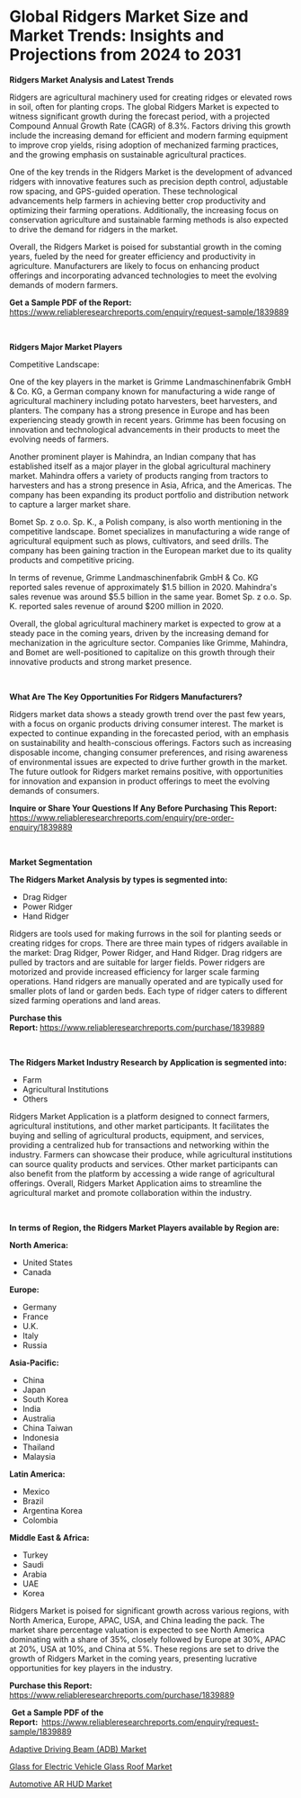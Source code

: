 <p><h1>Global Ridgers Market Size and Market Trends: Insights and Projections from 2024 to 2031</h1></p><p><strong>Ridgers Market Analysis and Latest Trends</strong></p>
<p><p>Ridgers are agricultural machinery used for creating ridges or elevated rows in soil, often for planting crops. The global Ridgers Market is expected to witness significant growth during the forecast period, with a projected Compound Annual Growth Rate (CAGR) of 8.3%. Factors driving this growth include the increasing demand for efficient and modern farming equipment to improve crop yields, rising adoption of mechanized farming practices, and the growing emphasis on sustainable agricultural practices.</p><p>One of the key trends in the Ridgers Market is the development of advanced ridgers with innovative features such as precision depth control, adjustable row spacing, and GPS-guided operation. These technological advancements help farmers in achieving better crop productivity and optimizing their farming operations. Additionally, the increasing focus on conservation agriculture and sustainable farming methods is also expected to drive the demand for ridgers in the market.</p><p>Overall, the Ridgers Market is poised for substantial growth in the coming years, fueled by the need for greater efficiency and productivity in agriculture. Manufacturers are likely to focus on enhancing product offerings and incorporating advanced technologies to meet the evolving demands of modern farmers.</p></p>
<p><strong>Get a Sample PDF of the Report:&nbsp;</strong> <a href="https://www.reliableresearchreports.com/enquiry/request-sample/1839889">https://www.reliableresearchreports.com/enquiry/request-sample/1839889</a></p>
<p>&nbsp;</p>
<p><strong>Ridgers Major Market Players</strong></p>
<p><p>Competitive Landscape:</p><p>One of the key players in the market is Grimme Landmaschinenfabrik GmbH & Co. KG, a German company known for manufacturing a wide range of agricultural machinery including potato harvesters, beet harvesters, and planters. The company has a strong presence in Europe and has been experiencing steady growth in recent years. Grimme has been focusing on innovation and technological advancements in their products to meet the evolving needs of farmers.</p><p>Another prominent player is Mahindra, an Indian company that has established itself as a major player in the global agricultural machinery market. Mahindra offers a variety of products ranging from tractors to harvesters and has a strong presence in Asia, Africa, and the Americas. The company has been expanding its product portfolio and distribution network to capture a larger market share.</p><p>Bomet Sp. z o.o. Sp. K., a Polish company, is also worth mentioning in the competitive landscape. Bomet specializes in manufacturing a wide range of agricultural equipment such as plows, cultivators, and seed drills. The company has been gaining traction in the European market due to its quality products and competitive pricing.</p><p>In terms of revenue, Grimme Landmaschinenfabrik GmbH & Co. KG reported sales revenue of approximately $1.5 billion in 2020. Mahindra's sales revenue was around $5.5 billion in the same year. Bomet Sp. z o.o. Sp. K. reported sales revenue of around $200 million in 2020.</p><p>Overall, the global agricultural machinery market is expected to grow at a steady pace in the coming years, driven by the increasing demand for mechanization in the agriculture sector. Companies like Grimme, Mahindra, and Bomet are well-positioned to capitalize on this growth through their innovative products and strong market presence.</p></p>
<p>&nbsp;</p>
<p><strong>What Are The Key Opportunities For Ridgers Manufacturers?</strong></p>
<p><p>Ridgers market data shows a steady growth trend over the past few years, with a focus on organic products driving consumer interest. The market is expected to continue expanding in the forecasted period, with an emphasis on sustainability and health-conscious offerings. Factors such as increasing disposable income, changing consumer preferences, and rising awareness of environmental issues are expected to drive further growth in the market. The future outlook for Ridgers market remains positive, with opportunities for innovation and expansion in product offerings to meet the evolving demands of consumers.</p></p>
<p><strong>Inquire or Share Your Questions If Any Before Purchasing This Report:</strong> <a href="https://www.reliableresearchreports.com/enquiry/pre-order-enquiry/1839889">https://www.reliableresearchreports.com/enquiry/pre-order-enquiry/1839889</a></p>
<p>&nbsp;</p>
<p><strong>Market Segmentation</strong></p>
<p><strong>The Ridgers Market Analysis by types is segmented into:</strong></p>
<p><ul><li>Drag Ridger</li><li>Power Ridger</li><li>Hand Ridger</li></ul></p>
<p><p>Ridgers are tools used for making furrows in the soil for planting seeds or creating ridges for crops. There are three main types of ridgers available in the market: Drag Ridger, Power Ridger, and Hand Ridger. Drag ridgers are pulled by tractors and are suitable for larger fields. Power ridgers are motorized and provide increased efficiency for larger scale farming operations. Hand ridgers are manually operated and are typically used for smaller plots of land or garden beds. Each type of ridger caters to different sized farming operations and land areas.</p></p>
<p><strong>Purchase this Report:&nbsp;</strong><a href="https://www.reliableresearchreports.com/purchase/1839889">https://www.reliableresearchreports.com/purchase/1839889</a></p>
<p>&nbsp;</p>
<p><strong>The Ridgers Market Industry Research by Application is segmented into:</strong></p>
<p><ul><li>Farm</li><li>Agricultural Institutions</li><li>Others</li></ul></p>
<p><p>Ridgers Market Application is a platform designed to connect farmers, agricultural institutions, and other market participants. It facilitates the buying and selling of agricultural products, equipment, and services, providing a centralized hub for transactions and networking within the industry. Farmers can showcase their produce, while agricultural institutions can source quality products and services. Other market participants can also benefit from the platform by accessing a wide range of agricultural offerings. Overall, Ridgers Market Application aims to streamline the agricultural market and promote collaboration within the industry.</p></p>
<p>&nbsp;</p>
<p><strong>In terms of Region, the Ridgers Market Players available by Region are:</strong></p>
<p>
    <p> <strong> North America: </strong>
        <ul>
            <li>United States</li>
            <li>Canada</li>
        </ul>
        </p> 
    <p> <strong> Europe: </strong>
        <ul>
            <li>Germany</li>
            <li>France</li>
            <li>U.K.</li>
            <li>Italy</li>
            <li>Russia</li>
        </ul>
        </p> 
    <p> <strong> Asia-Pacific: </strong>
        <ul>
            <li>China</li>
            <li>Japan</li>
            <li>South Korea</li>
            <li>India</li>
            <li>Australia</li>
            <li>China Taiwan</li>
            <li>Indonesia</li>
            <li>Thailand</li>
            <li>Malaysia</li>
        </ul>
        </p> 
    <p> <strong> Latin America: </strong>
        <ul>
            <li>Mexico</li>
            <li>Brazil</li>
            <li>Argentina Korea</li>
            <li>Colombia</li>
        </ul>
        </p> 
    <p> <strong> Middle East & Africa: </strong>
        <ul>
            <li>Turkey</li>
            <li>Saudi</li>
            <li>Arabia</li>
            <li>UAE</li>
            <li>Korea</li>
        </ul>
    </p>
    </p>
<p><p>Ridgers Market is poised for significant growth across various regions, with North America, Europe, APAC, USA, and China leading the pack. The market share percentage valuation is expected to see North America dominating with a share of 35%, closely followed by Europe at 30%, APAC at 20%, USA at 10%, and China at 5%. These regions are set to drive the growth of Ridgers Market in the coming years, presenting lucrative opportunities for key players in the industry.</p></p>
<p><strong>Purchase this Report: </strong><a href="https://www.reliableresearchreports.com/purchase/1839889">https://www.reliableresearchreports.com/purchase/1839889</a></p>
<p>&nbsp;<strong>Get a Sample PDF of the Report:&nbsp;&nbsp;</strong><a href="https://www.reliableresearchreports.com/enquiry/request-sample/1839889">https://www.reliableresearchreports.com/enquiry/request-sample/1839889</a></p>
<p><strong></strong></p>
<p><p><a href="https://view.publitas.com/reportprime-1/adaptive-driving-beam-adb-market-size-share-trends-analysis-report-by-application-regional-outlook-competitive-strategies-and-segment-forecasts-2024-2031/">Adaptive Driving Beam (ADB) Market</a></p><p><a href="https://view.publitas.com/reportprime-1/global-glass-for-electric-vehicle-glass-roof-market-size-and-market-trends-insights-and-projections-from-2024-to-2031/">Glass for Electric Vehicle Glass Roof Market</a></p><p><a href="https://view.publitas.com/reportprime-1/automotive-ar-hud-market-size-market-share-and-global-market-analysis-report-2024-2031/">Automotive AR HUD Market</a></p></p>